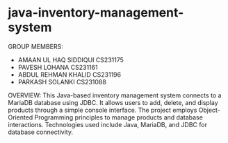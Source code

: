 # java-inventory-management-system




GROUP MEMBERS:
- AMAAN UL HAQ SIDDIQUI CS231175
- PAVESH LOHANA CS231161  
- ABDUL REHMAN KHALID CS231196
- PARKASH SOLANKI CS231088

OVERVIEW:
This Java-based inventory management system connects to a MariaDB database using JDBC. It allows users to add, delete, and display products through a simple console interface. The project employs Object-Oriented Programming principles to manage products and database interactions. Technologies used include Java, MariaDB, and JDBC for database connectivity.
